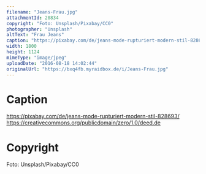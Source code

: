 ```yaml
---
filename: "Jeans-Frau.jpg"
attachmentId: 20834
copyright: "Foto: Unsplash/Pixabay/CC0"
photographer: "Unsplash"
altText: "Frau Jeans"
caption: "https://pixabay.com/de/jeans-mode-rupturiert-modern-stil-828693/\nhttps://creativecommons.org/publicdomain/zero/1.0/deed.de"
width: 1800
height: 1124
mimeType: "image/jpeg"
uploadDate: "2016-08-18 14:02:44"
originalUrl: "https://bxq4fb.myraidbox.de/i/Jeans-Frau.jpg"
---
```


# Caption

https://pixabay.com/de/jeans-mode-rupturiert-modern-stil-828693/
https://creativecommons.org/publicdomain/zero/1.0/deed.de

# Copyright

Foto: Unsplash/Pixabay/CC0
